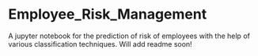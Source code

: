 # Employee_Risk_Management
A jupyter notebook for the prediction of risk of employees with the help of various classification techniques.
Will add readme soon!
